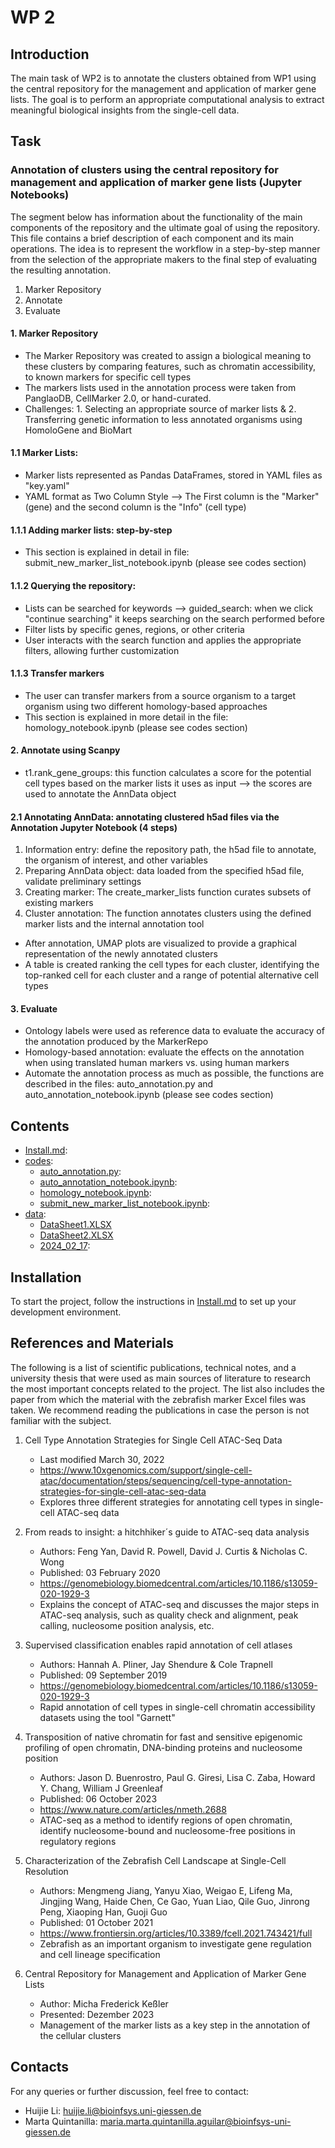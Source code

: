 # WP 2

## Introduction 

The main task of WP2 is to annotate the clusters obtained from WP1 using the central repository for the management and application of marker gene lists. The goal is to perform an appropriate computational analysis to extract meaningful biological insights from the single-cell data.

## Task

### Annotation of clusters using the central repository for management and application of marker gene lists (Jupyter Notebooks)

The segment below has information about the functionality of the main components of the repository and the ultimate goal 
  of using the repository. This file contains a brief description of each component and its main operations. The idea is to represent the workflow
  in a step-by-step manner from the selection of the appropriate makers to the final step of evaluating the resulting annotation.

1. Marker Repository
2. Annotate
3. Evaluate

#### 1. Marker Repository
- The Marker Repository was created to assign a biological meaning to these clusters by comparing features, such as chromatin accessibility, to known markers for specific cell types 
- The markers lists used in the annotation process were taken
  from PanglaoDB, CellMarker 2.0, or hand-curated.
- Challenges: 1. Selecting an appropriate source of marker lists & 2. Transferring genetic information to less annotated organisms using HomoloGene and BioMart

#### 1.1 Marker Lists:
- Marker lists represented as Pandas DataFrames, stored in YAML files as "key.yaml"
- YAML format as Two Column Style --> The First column is the "Marker" (gene) and the second column is the  "Info" (cell type)

#### 1.1.1 Adding marker lists: step-by-step
- This section is explained in detail in file: submit_new_marker_list_notebook.ipynb (please see codes section)

#### 1.1.2 Querying the repository: 
- Lists can be searched for keywords --> guided_search: when we click "continue searching" it keeps searching on the search performed before
- Filter lists by specific genes, regions, or other criteria
- User interacts with the search function and applies the appropriate filters, allowing further customization

#### 1.1.3 Transfer markers 
- The user can transfer markers from a source organism to a target organism using two different homology-based approaches
- This section is explained in more detail in the file: homology_notebook.ipynb (please see codes section)

#### 2. Annotate using Scanpy
- t1.rank_gene_groups: this function calculates a score for the potential cell types based on the marker lists it uses as input --> the scores are used to annotate the AnnData object

#### 2.1 Annotating AnnData: annotating clustered h5ad files via the Annotation Jupyter Notebook (4 steps)
1. Information entry: define the repository path, the h5ad file to annotate, the organism of interest, and other variables
2. Preparing AnnData object: data loaded from the specified h5ad file, validate preliminary settings
3. Creating marker: The create_marker_lists function curates subsets of existing markers
4. Cluster annotation: The function annotates clusters using the defined marker lists and the internal annotation tool

- After annotation, UMAP plots are visualized to provide a graphical representation of the newly annotated clusters
- A table is created ranking the cell types for each cluster, identifying the top-ranked cell for each cluster and 
  a range of potential alternative cell types


#### 3. Evaluate
- Ontology labels were used as reference data to evaluate the accuracy of the annotation produced by the MarkerRepo
- Homology-based annotation: evaluate the effects on the annotation when using translated human markers vs. using human markers
- Automate the annotation process as much as possible, the functions are described in the files: auto_annotation.py and auto_annotation_notebook.ipynb (please see codes section)



## Contents 
- [Install.md](./Install.md): 
- [codes](./codes/):
  - [auto_annotation.py](./codes/auto_annotation.py):
  - [auto_annotation_notebook.ipynb](./codes/auto_annotation_notebook.ipynb):
  - [homology_notebook.ipynb](./codes/homology_notebook.ipynb):
  - [submit_new_marker_list_notebook.ipynb](./codes/submit_new_marker_list_notebook.ipynb):
- [data](./data/):
  - [DataSheet1.XLSX](./data/DataSheet1.XLSX)
  - [DataSheet2.XLSX](./data/DataSheet2.XLSX)
  - [2024_02_17](./data/2024_02_17/):

## Installation
To start the project, follow the instructions in [Install.md](./Install.md) to set up your development environment.

## References and Materials

The following is a list of scientific publications, technical notes, and a university thesis that were used as main sources of literature to research the most important concepts related to the project. The list also includes the paper from which the material with the zebrafish marker Excel files was taken.
We recommend reading the publications in case the person is not familiar with the subject.


1. Cell Type Annotation Strategies for Single Cell ATAC-Seq Data
   - Last modified March 30, 2022
   - https://www.10xgenomics.com/support/single-cell-atac/documentation/steps/sequencing/cell-type-annotation-strategies-for-single-cell-atac-seq-data
   - Explores three different strategies for annotating cell types in single-cell ATAC-seq data 

2. From reads to insight: a hitchhiker´s guide to ATAC-seq data analysis
   - Authors: Feng Yan, David R. Powell, David J. Curtis & Nicholas C. Wong
   - Published: 03 February 2020
   - https://genomebiology.biomedcentral.com/articles/10.1186/s13059-020-1929-3
   - Explains the concept of ATAC-seq and discusses the major steps in ATAC-seq analysis, such as quality check and alignment, peak calling, nucleosome position analysis, etc.

3. Supervised classification enables rapid annotation of cell atlases
   - Authors: Hannah A. Pliner, Jay Shendure & Cole Trapnell
   - Published: 09 September 2019
   - https://genomebiology.biomedcentral.com/articles/10.1186/s13059-020-1929-3
   - Rapid annotation of cell types in single-cell chromatin accessibility datasets using the tool "Garnett"

4. Transposition of native chromatin for fast and sensitive epigenomic profiling of open chromatin, DNA-binding proteins and nucleosome position
   - Authors: Jason D. Buenrostro, Paul G. Giresi, Lisa C. Zaba, Howard Y. Chang, William J Greenleaf
   - Published: 06 October 2023
   - https://www.nature.com/articles/nmeth.2688
   - ATAC-seq as a method to identify regions of open chromatin, identify nucleosome-bound and nucleosome-free positions in regulatory regions

5. Characterization of the Zebrafish Cell Landscape at Single-Cell Resolution
   - Authors: Mengmeng Jiang, Yanyu Xiao, Weigao E, Lifeng Ma, Jingjing Wang, Haide Chen, Ce Gao, Yuan Liao, Qile Guo, Jinrong Peng, Xiaoping Han, Guoji Guo
   - Published: 01 October 2021
   - https://www.frontiersin.org/articles/10.3389/fcell.2021.743421/full
   - Zebrafish as an important organism to investigate gene regulation and cell lineage specification

6. Central Repository for Management and Application of Marker Gene Lists
   - Author: Micha Frederick Keßler
   - Presented: Dezember 2023
   - Management of the marker lists as a key step in the annotation of the cellular clusters

## Contacts 
For any queries or further discussion, feel free to contact:
- Huijie Li: huijie.li@bioinfsys.uni-giessen.de
- Marta Quintanilla: maria.marta.quintanilla.aguilar@bioinfsys-uni-giessen.de

